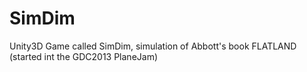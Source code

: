 SimDim
======

Unity3D Game called SimDim, simulation of Abbott's book FLATLAND (started int the GDC2013 PlaneJam)